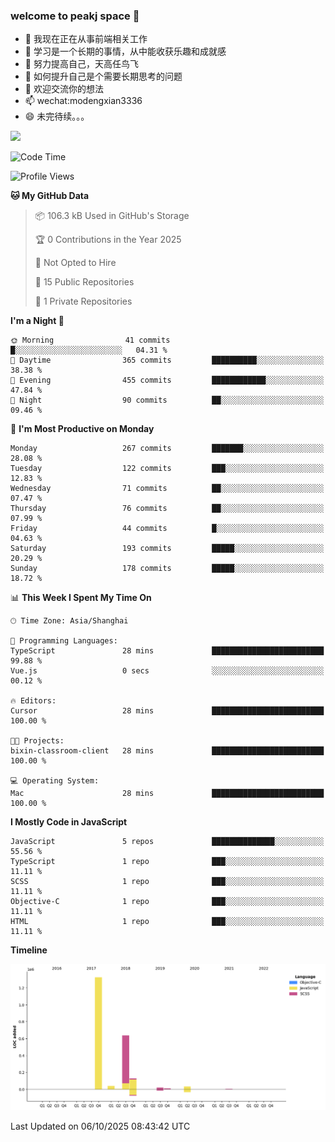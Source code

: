 ### welcome to peakj space 👋



- 🔭 我现在正在从事前端相关工作
- 🌱 学习是一个长期的事情，从中能收获乐趣和成就感
- 👯 努力提高自己，天高任鸟飞
- 🤔 如何提升自己是个需要长期思考的问题
- 💬 欢迎交流你的想法
- 📫 wechat:modengxian3336
- 😄 未完待续。。。

![](https://s2.ax1x.com/2019/06/28/ZKxc4J.jpg)

<!--START_SECTION:waka-->
![Code Time](http://img.shields.io/badge/Code%20Time-4%2C967%20hrs%2041%20mins-blue)

![Profile Views](http://img.shields.io/badge/Profile%20Views-0-blue)

**🐱 My GitHub Data** 

> 📦 106.3 kB Used in GitHub's Storage 
 > 
> 🏆 0 Contributions in the Year 2025
 > 
> 🚫 Not Opted to Hire
 > 
> 📜 15 Public Repositories 
 > 
> 🔑 1 Private Repositories 
 > 
**I'm a Night 🦉** 

```text
🌞 Morning                41 commits          █░░░░░░░░░░░░░░░░░░░░░░░░   04.31 % 
🌆 Daytime                365 commits         ██████████░░░░░░░░░░░░░░░   38.38 % 
🌃 Evening                455 commits         ████████████░░░░░░░░░░░░░   47.84 % 
🌙 Night                  90 commits          ██░░░░░░░░░░░░░░░░░░░░░░░   09.46 % 
```
📅 **I'm Most Productive on Monday** 

```text
Monday                   267 commits         ███████░░░░░░░░░░░░░░░░░░   28.08 % 
Tuesday                  122 commits         ███░░░░░░░░░░░░░░░░░░░░░░   12.83 % 
Wednesday                71 commits          ██░░░░░░░░░░░░░░░░░░░░░░░   07.47 % 
Thursday                 76 commits          ██░░░░░░░░░░░░░░░░░░░░░░░   07.99 % 
Friday                   44 commits          █░░░░░░░░░░░░░░░░░░░░░░░░   04.63 % 
Saturday                 193 commits         █████░░░░░░░░░░░░░░░░░░░░   20.29 % 
Sunday                   178 commits         █████░░░░░░░░░░░░░░░░░░░░   18.72 % 
```


📊 **This Week I Spent My Time On** 

```text
🕑︎ Time Zone: Asia/Shanghai

💬 Programming Languages: 
TypeScript               28 mins             █████████████████████████   99.88 % 
Vue.js                   0 secs              ░░░░░░░░░░░░░░░░░░░░░░░░░   00.12 % 

🔥 Editors: 
Cursor                   28 mins             █████████████████████████   100.00 % 

🐱‍💻 Projects: 
bixin-classroom-client   28 mins             █████████████████████████   100.00 % 

💻 Operating System: 
Mac                      28 mins             █████████████████████████   100.00 % 
```

**I Mostly Code in JavaScript** 

```text
JavaScript               5 repos             ██████████████░░░░░░░░░░░   55.56 % 
TypeScript               1 repo              ███░░░░░░░░░░░░░░░░░░░░░░   11.11 % 
SCSS                     1 repo              ███░░░░░░░░░░░░░░░░░░░░░░   11.11 % 
Objective-C              1 repo              ███░░░░░░░░░░░░░░░░░░░░░░   11.11 % 
HTML                     1 repo              ███░░░░░░░░░░░░░░░░░░░░░░   11.11 % 
```



**Timeline**

![Lines of Code chart](https://raw.githubusercontent.com/PeakJ/PeakJ/master/assets/bar_graph.png)


 Last Updated on 06/10/2025 08:43:42 UTC
<!--END_SECTION:waka-->
